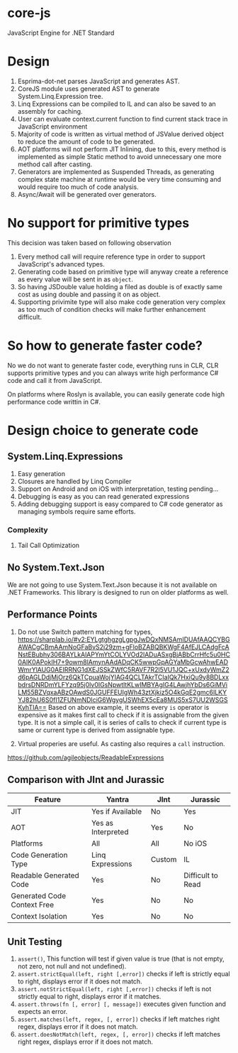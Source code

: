 # core-js
JavaScript Engine for .NET Standard

# Design

1. Esprima-dot-net parses JavaScript and generates AST.
2. CoreJS module uses generated AST to generate System.Linq.Expression tree.
3. Linq Expressions can be compiled to IL and can also be saved to an assembly for caching.
4. User can evaluate context.current function to find current stack trace in JavaScript environment
5. Majority of code is written as virtual method of JSValue derived object to reduce the amount of code to be generated.
6. AOT platforms will not perform JIT Inlining, due to this, every method is implemented as simple Static method to avoid unnecessary one more method call after casting.
7. Generators are implemented as Suspended Threads, as generating complex state machine at runtime would be very time consuming and would require too much of code analysis.
8. Async/Await will be generated over generators.

# No support for primitive types
This decision was taken based on following observation
1. Every method call will require reference type in order to support JavaScript's advanced types.
2. Generating code based on primitive type will anyway create a reference as every value will be sent in as `object`.
3. So having JSDouble value holding a filed as double is of exactly same cost as using double and passing it on as object.
4. Supporting privimite type will also make code generation very complex as too much of condition checks will make further enhancement difficult.

# So how to generate faster code?
No we do not want to generate faster code, everything runs in CLR, CLR supports primitive types and you can always write high performance C# code and call it from JavaScript.

On platforms where Roslyn is available, you can easily generate code high performance code writtin in C#.

# Design choice to generate code

## System.Linq.Expressions
1. Easy generation
2. Closures are handled by Linq Compiler
3. Support on Android and on iOS with interpretation, testing pending...
4. Debugging is easy as you can read generated expressions
5. Adding debugging support is easy compared to C# code generator as managing symbols require same efforts.
 ### Complexity
 1. Tail Call Optimization

 ## No System.Text.Json

 We are not going to use System.Text.Json because it is not available on .NET Frameworks. This library is designed to run on older platforms as well.

 ## Performance Points

 1. Do not use Switch pattern matching for types, 
 https://sharplab.io/#v2:EYLgtghgzgLgpgJwDQxNMSAmIDUAfAAQCYBGAWACgCBmAAmNoGFaBvS2j29zm+gFloBZABQBKWgF4AfEJLCAdgFcANstEBubhy306BAYLkAlAPYmYtCOLYVOd2lADuASxgBjABbCrrHfc5u0HC0AIK0APokIH7+9owm8lAmynAAdADqCK5wwpGpAGYaMbGcwAhwEADWmrYlAUG0AEIRRNG1dXEJSSkZWfC5RAVF7R2l5VU1JQC+xUxdyWmZ2d6pAGLDdjMjOrz6QkTCpuaWojYlAG4QCLTAkrTCIaIQk7HxiQu9y8BDLxxbdrsDNRDmYLFYzq95j0lv0IGsNpwtltKLwIMBYAgIG4LAwjhYbDs6GiMViLM55BZVqxaABzOAwdS0JGUFFEUIgWh43ztXjkiz5O4kGqE2gmc6ILKYYJ82hU6S0fI1ZFUNmNDlciG6WgygUSWhEX5cEa8MUS5xS7UU2WSGSKyhTIA==
 Based on above example, it seems every `is` operator is expensive as it makes first call to check if it is assignable from the given type. 
 It is not a simple call, it is series of calls to check if current type is same or current type is derived from assignable type.

 2. Virtual properies are useful. As casting also requires a `call` instruction.

https://github.com/agileobjects/ReadableExpressions

## Comparison with JInt and Jurassic
|Feature                        | Yantra              | JInt            | Jurassic           |
|-------------------------------|---------------------|-----------------|--------------------|
|JIT                            | Yes if Available    | No              | Yes                |
|AOT                            | Yes as Interpreted  | Yes             | No                 |
|Platforms                      | All                 | All             | No iOS             |
|Code Generation Type           | Linq Expressions    | Custom          | IL                 |
|Readable Generated Code        | Yes                 | No              | Difficult to Read  |
|Generated Code Context Free    | Yes                 | No              | No                 |
|Context Isolation              | Yes                 | No              | No                 |


## Unit Testing

1. `assert()`, This function will test if given value is true (that is not empty, not zero, not null and not undefined).
2. `assert.strictEqual(left, right [,error])` checks if left is strictly equal to right, displays error if it does not match.
3. `assert.notStrictEqual(left, right [,error])` checks if left is not strictly equal to right, displays error if it matches.
4. `assert.throws(fn [, error] [, message])` executes given function and expects an error.
5. `assert.matches(left, regex, [, error])` checks if left matches right regex, displays error if it does not match.
6. `assert.doesNotMatch(left, regex, [, error])` checks if left matches right regex, displays error if it does not match.
